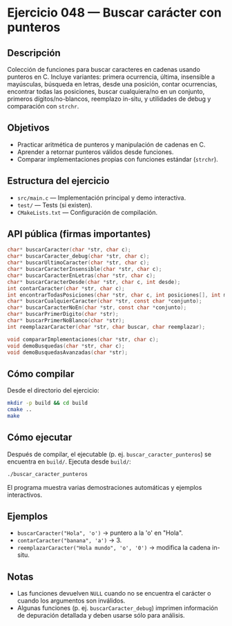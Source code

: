 # Ejercicio 048 — Buscar carácter con punteros

## Descripción

Colección de funciones para buscar caracteres en cadenas usando punteros en C. Incluye variantes: primera ocurrencia, última, insensible a mayúsculas, búsqueda en letras, desde una posición, contar ocurrencias, encontrar todas las posiciones, buscar cualquiera/no en un conjunto, primeros dígitos/no-blancos, reemplazo in-situ, y utilidades de debug y comparación con `strchr`.

## Objetivos

- Practicar aritmética de punteros y manipulación de cadenas en C.
- Aprender a retornar punteros válidos desde funciones.
- Comparar implementaciones propias con funciones estándar (`strchr`).

## Estructura del ejercicio

- `src/main.c` — Implementación principal y demo interactiva.
- `test/` — Tests (si existen).
- `CMakeLists.txt` — Configuración de compilación.

## API pública (firmas importantes)

```c
char* buscarCaracter(char *str, char c);
char* buscarCaracter_debug(char *str, char c);
char* buscarUltimoCaracter(char *str, char c);
char* buscarCaracterInsensible(char *str, char c);
char* buscarCaracterEnLetras(char *str, char c);
char* buscarCaracterDesde(char *str, char c, int desde);
int contarCaracter(char *str, char c);
int encontrarTodasPosiciones(char *str, char c, int posiciones[], int max_posiciones);
char* buscarCualquierCaracter(char *str, const char *conjunto);
char* buscarCaracterNoEn(char *str, const char *conjunto);
char* buscarPrimerDigito(char *str);
char* buscarPrimerNoBlanco(char *str);
int reemplazarCaracter(char *str, char buscar, char reemplazar);

void compararImplementaciones(char *str, char c);
void demoBusquedas(char *str, char c);
void demoBusquedasAvanzadas(char *str);
```

## Cómo compilar

Desde el directorio del ejercicio:

```bash
mkdir -p build && cd build
cmake ..
make
```

## Cómo ejecutar

Después de compilar, el ejecutable (p. ej. `buscar_caracter_punteros`) se encuentra en `build/`. Ejecuta desde `build/`:

```bash
./buscar_caracter_punteros
```

El programa muestra varias demostraciones automáticas y ejemplos interactivos.

## Ejemplos

- `buscarCaracter("Hola", 'o')` → puntero a la 'o' en "Hola".
- `contarCaracter("banana", 'a')` → 3.
- `reemplazarCaracter("Hola mundo", 'o', '0')` → modifica la cadena in-situ.

## Notas

- Las funciones devuelven `NULL` cuando no se encuentra el carácter o cuando los argumentos son inválidos.
- Algunas funciones (p. ej. `buscarCaracter_debug`) imprimen información de depuración detallada y deben usarse sólo para análisis.
